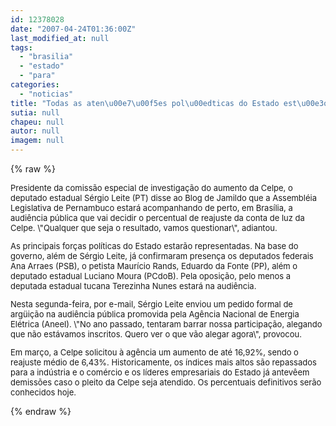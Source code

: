 ```yaml
---
id: 12378028
date: "2007-04-24T01:36:00Z"
last_modified_at: null
tags:
  - "brasilia"
  - "estado"
  - "para"
categories:
  - "noticias"
title: "Todas as aten\u00e7\u00f5es pol\u00edticas do Estado est\u00e3o voltadas hoje para Bras\u00edlia"
sutia: null
chapeu: null
autor: null
imagem: null
---
```

{% raw %}
<p><FONT size=2></p>
<p><P>Presidente da comissão especial de investigação do aumento da Celpe, o deputado estadual Sérgio Leite (PT) disse ao Blog de Jamildo que a Assembléia Legislativa de Pernambuco estará acompanhando de perto, em Brasília, a audiência pública que vai decidir o percentual de reajuste da conta de luz da Celpe. \"Qualquer que seja o resultado, vamos questionar\", adiantou.</P></p>
<p><P>As principais forças políticas do Estado estarão representadas. Na base do governo, além de Sérgio Leite, já confirmaram presença os deputados federais Ana Arraes (PSB), o petista Maurício Rands, Eduardo da Fonte (PP), além o deputado estadual Luciano Moura (PCdoB). Pela oposição, pelo menos a deputada estadual tucana Terezinha Nunes estará na audiência.</P></p>
<p><P>Nesta segunda-feira, por e-mail, Sérgio Leite enviou um pedido formal de argüição na audiência pública promovida pela Agência Nacional de Energia Elétrica (Aneel). \"No ano passado, tentaram barrar nossa participação, alegando que não estávamos inscritos. Quero ver o que vão alegar agora\", provocou.</P></p>
<p><P>Em março, a Celpe solicitou à agência um aumento de até 16,92%, sendo o reajuste médio de 6,43%. Historicamente, os índices mais altos são repassados para a indústria e o comércio e os líderes empresariais do Estado já antevêem demissões caso o pleito da Celpe seja atendido. Os percentuais definitivos serão conhecidos hoje.</P></FONT> </p>
{% endraw %}